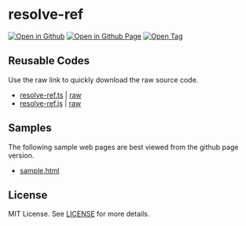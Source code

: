 # resolve-ref

[![Open in Github](https://img.shields.io/badge/Open_in_GitHub-6e5494)](https://github.com/JamesRobertHugginsNgo/resolve-ref)
[![Open in Github Page](https://img.shields.io/badge/Open_in_GitHub%20Page-4078c0)](https://jamesroberthugginsngo.github.io/resolve-ref/)
[![Open Tag](https://img.shields.io/badge/Open_Tag-1.0.0-6cc644)](https://github.com/JamesRobertHugginsNgo/resolve-ref/tree/1.0.0)

## Reusable Codes

Use the raw link to quickly download the raw source code.

- [resolve-ref.ts](./src/resolve-ref.ts) \| [raw](./src/resolve-ref.ts?raw=1)
- [resolve-ref.js](./dist/resolve-ref.js) \| [raw](./dist/resolve-ref.js?raw=1)

## Samples

The following sample web pages are best viewed from the github page version.

- [sample.html](./sample/sample.html)

## License

MIT License. See [LICENSE](LICENSE) for more details.
